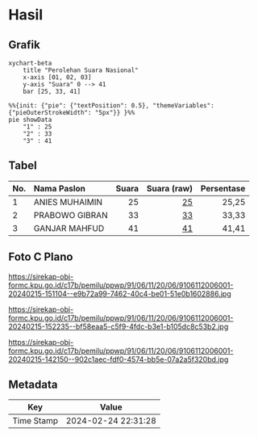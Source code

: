 # Hasil

## Grafik

```mermaid
xychart-beta
    title "Perolehan Suara Nasional"
    x-axis [01, 02, 03]
    y-axis "Suara" 0 --> 41
    bar [25, 33, 41]
```

```mermaid
%%{init: {"pie": {"textPosition": 0.5}, "themeVariables": {"pieOuterStrokeWidth": "5px"}} }%%
pie showData
    "1" : 25
    "2" : 33
    "3" : 41
```

## Tabel

| No. | Nama Paslon    | Suara | Suara (raw) | Persentase |
|:--- |:-------------- | -----:| -----------:| ----------:|
| 1   | ANIES MUHAIMIN | 25    | [25][p-1]   | 25,25      |
| 2   | PRABOWO GIBRAN | 33    | [33][p-2]   | 33,33      |
| 3   | GANJAR MAHFUD  | 41    | [41][p-3]   | 41,41      |


[p-1]: https://github.com/gigit-pemilu/pemilu-2024/blob/main/pilpres/hitung-suara/sub/91-papua/sub/06-biak-numfor/sub/11-yendidori/sub/2006-sunyar/sub/001-tps/sub/paslon-1.txt
[p-2]: https://github.com/gigit-pemilu/pemilu-2024/blob/main/pilpres/hitung-suara/sub/91-papua/sub/06-biak-numfor/sub/11-yendidori/sub/2006-sunyar/sub/001-tps/sub/paslon-2.txt
[p-3]: https://github.com/gigit-pemilu/pemilu-2024/blob/main/pilpres/hitung-suara/sub/91-papua/sub/06-biak-numfor/sub/11-yendidori/sub/2006-sunyar/sub/001-tps/sub/paslon-3.txt

## Foto C Plano

https://sirekap-obj-formc.kpu.go.id/c17b/pemilu/ppwp/91/06/11/20/06/9106112006001-20240215-151104--e9b72a99-7462-40c4-be01-51e0b1602886.jpg

https://sirekap-obj-formc.kpu.go.id/c17b/pemilu/ppwp/91/06/11/20/06/9106112006001-20240215-152235--bf58eaa5-c5f9-4fdc-b3e1-b105dc8c53b2.jpg

https://sirekap-obj-formc.kpu.go.id/c17b/pemilu/ppwp/91/06/11/20/06/9106112006001-20240215-142150--902c1aec-fdf0-4574-bb5e-07a2a5f320bd.jpg


## Metadata

| Key        | Value               |
| ---------- | ------------------- |
| Time Stamp | 2024-02-24 22:31:28 |



